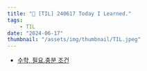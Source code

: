 ```yaml
---
title: "📝 [TIL] 240617 Today I Learned."
tags:
    - TIL
date: "2024-06-17"
thumbnail: "/assets/img/thumbnail/TIL.jpeg"
---
```

- [수학, 필요.충분 조건](https://www.devkobe24.com/Backend/Math/2024-06-17-Math.html)
